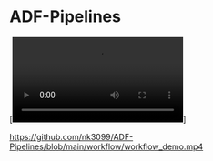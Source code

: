 # ADF-Pipelines

[![Workflow Demo Video](https://github.com/nk3099/ADF-Pipelines/blob/main/workflow/workflow_demo.mp4)]

https://github.com/nk3099/ADF-Pipelines/blob/main/workflow/workflow_demo.mp4 
